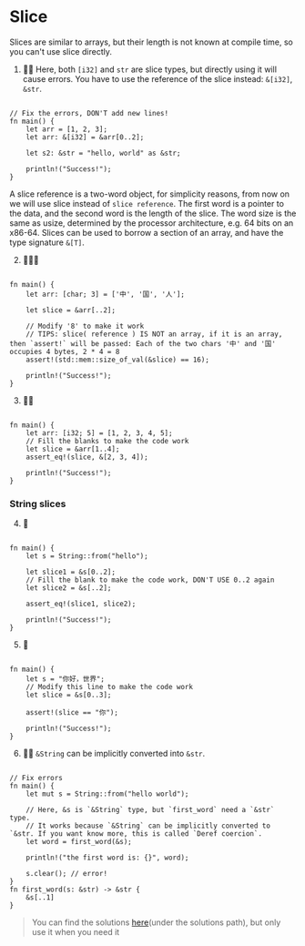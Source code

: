 # Slice
Slices are similar to arrays, but their length is not known at compile time, so you can't use slice directly.

1. 🌟🌟 Here, both `[i32]` and `str` are slice types, but directly using it will cause errors. You have to use the reference of the slice instead: `&[i32]`, `&str`.
```rust,editable

// Fix the errors, DON'T add new lines!
fn main() {
    let arr = [1, 2, 3];
    let arr: &[i32] = &arr[0..2];

    let s2: &str = "hello, world" as &str;

    println!("Success!");
}
```

A slice reference is a two-word object, for simplicity reasons, from now on we will use slice instead of `slice reference`. The first word is a pointer to the data, and the second word is the length of the slice. The word size is the same as usize, determined by the processor architecture, e.g. 64 bits on an x86-64. Slices can be used to borrow a section of an array, and have the type signature `&[T]`.

2. 🌟🌟🌟
```rust,editable

fn main() {
    let arr: [char; 3] = ['中', '国', '人'];

    let slice = &arr[..2];
    
    // Modify '8' to make it work
    // TIPS: slice( reference ) IS NOT an array, if it is an array, then `assert!` will be passed: Each of the two chars '中' and '国'  occupies 4 bytes, 2 * 4 = 8
    assert!(std::mem::size_of_val(&slice) == 16);

    println!("Success!");
}
```

3. 🌟🌟
```rust,editable

fn main() {
    let arr: [i32; 5] = [1, 2, 3, 4, 5];
    // Fill the blanks to make the code work
    let slice = &arr[1..4];
    assert_eq!(slice, &[2, 3, 4]);

    println!("Success!");
}
```

### String slices
4. 🌟 
```rust,editable

fn main() {
    let s = String::from("hello");

    let slice1 = &s[0..2];
    // Fill the blank to make the code work, DON'T USE 0..2 again
    let slice2 = &s[..2];

    assert_eq!(slice1, slice2);

    println!("Success!");
}
```

5. 🌟
```rust,editable

fn main() {
    let s = "你好，世界";
    // Modify this line to make the code work
    let slice = &s[0..3];

    assert!(slice == "你");

    println!("Success!");
}
```

6. 🌟🌟 `&String` can be implicitly converted into `&str`.
```rust,editable

// Fix errors
fn main() {
    let mut s = String::from("hello world");

    // Here, &s is `&String` type, but `first_word` need a `&str` type.
    // It works because `&String` can be implicitly converted to `&str. If you want know more, this is called `Deref coercion`. 
    let word = first_word(&s);

    println!("the first word is: {}", word);

    s.clear(); // error!
}
fn first_word(s: &str) -> &str {
    &s[..1]
}
```

> You can find the solutions [here](https://github.com/sunface/rust-by-practice)(under the solutions path), but only use it when you need it
